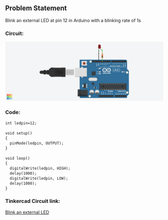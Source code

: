 ## Problem Statement
Blink an external LED at pin 12 in Arduino with a blinking rate of 1s 

### Circuit: 

![diagram](https://github.com/Sarthak-22/Intro_to_Arduino_Workshop/blob/main/images/Blinking%20an%20external%20LED%20at%20pin%2012.png)


### Code:
```
int ledpin=12;

void setup()
{
  pinMode(ledpin, OUTPUT);
}

void loop()
{
  digitalWrite(ledpin, HIGH);
  delay(1000); 
  digitalWrite(ledpin, LOW);
  delay(1000); 
}
```

### Tinkercad Circuit link:
 [Blink an external LED](https://www.tinkercad.com/things/fwv6FJvuFcV)
